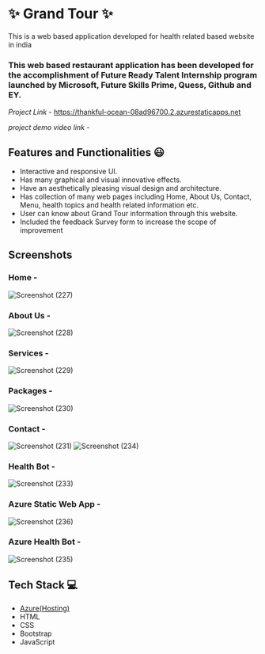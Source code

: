 # ✨  Grand Tour  ✨

This is a web based application developed for health related based website in india

### This web based restaurant application has been developed for the accomplishment of Future Ready Talent Internship program launched by Microsoft, Future Skills Prime, Quess, Github and EY.


*Project Link* -   https://thankful-ocean-08ad96700.2.azurestaticapps.net

*project demo video link* -


## Features and Functionalities 😃

- Interactive and responsive UI.
- Has many graphical and visual innovative effects.
- Have an aesthetically pleasing visual design and architecture.
- Has collection of many web pages including Home, About Us, Contact, Menu, health topics and health related information etc.
- User can know about  Grand Tour information through this website.
- Included the feedback Survey form to increase the scope of improvement 

## Screenshots







### Home -
![Screenshot (227)](https://user-images.githubusercontent.com/120171012/209425490-4244e018-37e3-4616-9b2b-2849e7a8b4ad.png)
























### About Us -

![Screenshot (228)](https://user-images.githubusercontent.com/120171012/209425506-20085925-c4f1-4cf1-b8ce-65781a4b1f79.png)






















### Services -

![Screenshot (229)](https://user-images.githubusercontent.com/120171012/209425510-033cd2b8-442b-4ae9-a0e8-6845973198fb.png)


























### Packages -

![Screenshot (230)](https://user-images.githubusercontent.com/120171012/209425511-d2a67e3a-5993-4dc9-8460-8ed3f96b9851.png)






















### Contact -

![Screenshot (231)](https://user-images.githubusercontent.com/120171012/209425520-1a0cf1dc-5383-45fa-af29-d953897096a1.png)
![Screenshot (234)](https://user-images.githubusercontent.com/120171012/209425530-1540bb44-4e3e-4745-804c-f1b5797ece17.png)























### Health Bot -
![Screenshot (233)](https://user-images.githubusercontent.com/120171012/209425533-4d207cb0-0fba-4d83-b079-8162bd0d3284.png)























### Azure Static Web App -

![Screenshot (236)](https://user-images.githubusercontent.com/120171012/209425614-70e75955-3455-4476-a837-56f2a4fbed49.png)





















### Azure Health Bot -
![Screenshot (235)](https://user-images.githubusercontent.com/120171012/209425552-438a83eb-2804-48ee-8c6f-0e8de31c8332.png)
























 



   




## Tech Stack 💻

- [Azure(Hosting)](https://azure.microsoft.com/en-in/features/azure-portal/)
- HTML
- CSS
- Bootstrap
- JavaScript
